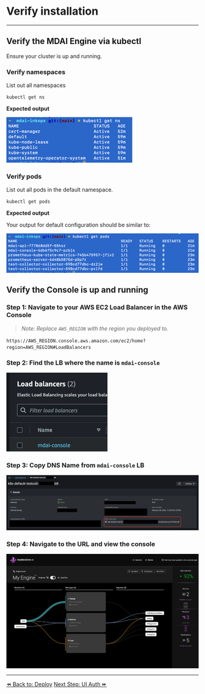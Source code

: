 # Verify installation

----

## Verify the MDAI Engine via kubectl
Ensure your cluster is up and running.

### Verify namespaces

List out all namespaces

```shell
kubectl get ns
```

**Expected output**

[![Verify namespaces](../../media/verify-get-ns.png)](../../media/verify-get-ns.png)

### Verify pods

List out all pods in the default namespace.

```shell
kubectl get pods
```

**Expected output**

Your output for default configuration should be similar to:

[![Verify pods](../../media/verify-get-pods.png)](../../media/verify-get-pods.png)

## Verify the Console is up and running

### Step 1: Navigate to your AWS EC2 Load Balancer in the AWS Console

>*Note: Replace `AWS_REGION` with the region you deployed to.*

`https://AWS_REGION.console.aws.amazon.com/ec2/home?region=AWS_REGION#LoadBalancers`

### Step 2: Find the LB where the name is `mdai-console`

[![LB List](../../media/lb-list.png)](../../media/lb-list.png)

### Step 3: Copy DNS Name from `mdai-console` LB

[![LB DNS Name](../../media/load-balancers.png)](../../media/load-balancers.png)

### Step 4: Navigate to the URL and view the console

[![Console Data Flow](../../media/console-data-flow.png)](../../media/console-data-flow.png)


----
<span class="left"><a href="./deploy.md">⏪ Back to: Deploy</a></span>
<span class="right"><a href="./ui-auth.md">Next Step: UI Auth ⏩</a></span>
